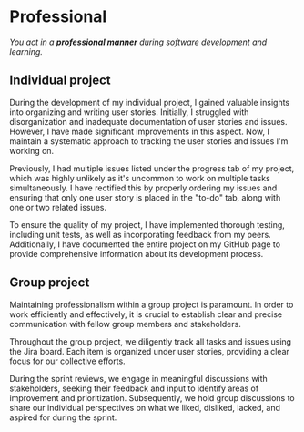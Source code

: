 # Professional
*You act in a **professional manner** during software development and learning.*

## Individual project

During the development of my individual project, I gained valuable insights into organizing and writing user stories. Initially, I struggled with disorganization and inadequate documentation of user stories and issues. However, I have made significant improvements in this aspect. Now, I maintain a systematic approach to tracking the user stories and issues I'm working on.

Previously, I had multiple issues listed under the progress tab of my project, which was highly unlikely as it's uncommon to work on multiple tasks simultaneously. I have rectified this by properly ordering my issues and ensuring that only one user story is placed in the "to-do" tab, along with one or two related issues.

To ensure the quality of my project, I have implemented thorough testing, including unit tests, as well as incorporating feedback from my peers. Additionally, I have documented the entire project on my GitHub page to provide comprehensive information about its development process.

## Group project

Maintaining professionalism within a group project is paramount. In order to work efficiently and effectively, it is crucial to establish clear and precise communication with fellow group members and stakeholders.

Throughout the group project, we diligently track all tasks and issues using the Jira board. Each item is organized under user stories, providing a clear focus for our collective efforts.

During the sprint reviews, we engage in meaningful discussions with stakeholders, seeking their feedback and input to identify areas of improvement and prioritization. Subsequently, we hold group discussions to share our individual perspectives on what we liked, disliked, lacked, and aspired for during the sprint.